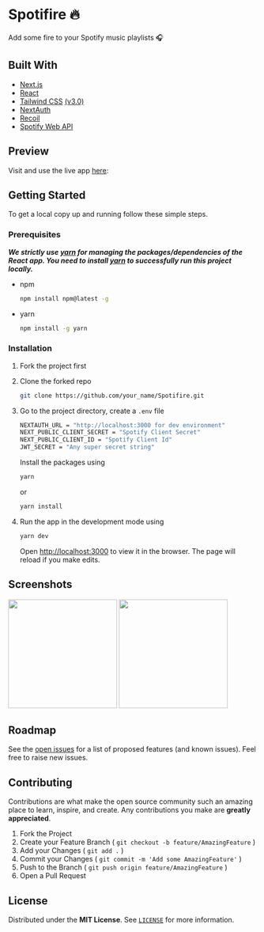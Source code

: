 # Spotifire 🔥

Add some fire to your Spotify music playlists 🎧

## Built With

- [Next.js](https://nextjs.org/)
- [React](https://reactjs.org/)
- [Tailwind CSS](https://tailwindcss.com/) [(v3.0)](https://tailwindcss.com/blog/tailwindcss-v3)
- [NextAuth](https://next-auth.js.org/)
- [Recoil](https://recoiljs.org/)
- [Spotify Web API](https://developer.spotify.com/documentation/web-api/)

## Preview

Visit and use the live app [here](https://spotifire.vercel.app/):

## Getting Started

To get a local copy up and running follow these simple steps.

### Prerequisites

**_We strictly use [yarn](https://yarnpkg.com/) for managing the packages/dependencies of the React app. You need to install [yarn](https://yarnpkg.com/) to successfully run this project locally._**

- npm

  ```sh
  npm install npm@latest -g
  ```

- yarn
  ```sh
  npm install -g yarn
  ```

### Installation

1.  Fork the project first

2.  Clone the forked repo

    ```sh
    git clone https://github.com/your_name/Spotifire.git
    ```

3.  Go to the project directory, create a `.env` file

    ```sh
    NEXTAUTH_URL = "http://localhost:3000 for dev environment"
    NEXT_PUBLIC_CLIENT_SECRET = "Spotify Client Secret"
    NEXT_PUBLIC_CLIENT_ID = "Spotify Client Id"
    JWT_SECRET = "Any super secret string"
    ```

    Install the packages using

    ```sh
    yarn
    ```

    or

    ```sh
    yarn install
    ```

4.  Run the app in the development mode using

    ```sh
    yarn dev
    ```

    Open [http://localhost:3000](http://localhost:3000) to view it in the browser.
    The page will reload if you make edits.

## Screenshots

<img src="https://i.imgur.com/1M6tuG8.png" height="220">
<img src="https://i.imgur.com/Z3khNGD.png" height="220">

<!-- ROADMAP -->

## Roadmap

See the [open issues](https://github.com/niloysikdar/Spotifire/issues) for a list of proposed features (and known issues). Feel free to raise new issues.

<!-- CONTRIBUTING -->

## Contributing

Contributions are what make the open source community such an amazing place to learn, inspire, and create. Any contributions you make are **greatly appreciated**.

1. Fork the Project
2. Create your Feature Branch ( `git checkout -b feature/AmazingFeature` )
3. Add your Changes ( `git add .` )
4. Commit your Changes ( `git commit -m 'Add some AmazingFeature'` )
5. Push to the Branch ( `git push origin feature/AmazingFeature` )
6. Open a Pull Request

<!-- LICENSE -->

## License

Distributed under the **MIT License**. See [`LICENSE`](https://github.com/niloysikdar/Spotifire/blob/main/LICENSE) for more information.
